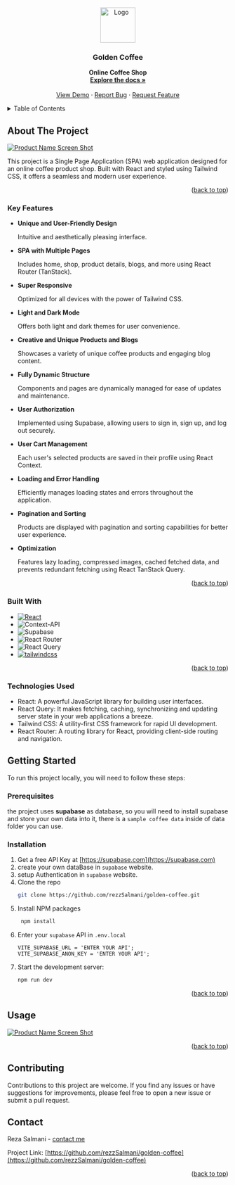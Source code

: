 <a name="readme-top"></a>

<!--
[![Contributors][contributors-shield]][contributors-url]
[![Forks][forks-shield]][forks-url]
[![Stargazers][stars-shield]][stars-url]
[![Issues][issues-shield]][issues-url]
[![MIT License][license-shield]][license-url]
[![LinkedIn][linkedin-shield]][linkedin-url]
-->

<!-- PROJECT LOGO -->
<br />
<div align="center">
  <a href="https://github.com/rezzSalmani/golden-coffee">
    <img src="https://github.com/rezzSalmani/golden-coffee/blob/main/public/images/app-logo.png" alt="Logo" width="80" height="80">
  </a>

<h3 align="center">Golden Coffee</h3>

  <p align="center">
      <strong>Online Coffee Shop</strong>
    
<!--DESCRIPTION.................. -->

<br />
<a href="https://github.com/rezzSalmani/golden-coffee"><strong>Explore the docs »</strong></a>
<br />
<br />
<a href="https://goldencoffeeo.liara.run">View Demo</a>
·
<a href="https://github.com/rezzSalmani/golden-coffee/issues/new?labels=bug&template=bug-report---.md">Report Bug</a>
·
<a href="https://github.com/rezzSalmani/golden-coffee/issues/new?labels=enhancement&template=feature-request---.md">Request Feature</a>

  </p>
</div>

<!-- TABLE OF CONTENTS -->
<details>
  <summary>Table of Contents</summary>
  <ol>
    <li>
      <a href="#about-the-project">About The Project</a>
      <ul>
        <li><a href="#Key-Features">Key Features</a></li>
        <li><a href="#built-with">Built With</a></li>
      </ul>
    </li>
    <li>
      <a href="#getting-started">Getting Started</a>
      <ul>
        <li><a href="#prerequisites">Prerequisites</a></li>
        <li><a href="#installation">Installation</a></li>
      </ul>
    </li>
    <li><a href="#usage">Usage</a></li>
    <li><a href="#contact">Contact</a></li>
  </ol>
</details>

<!-- ABOUT THE PROJECT -->

## About The Project

[![Product Name Screen Shot](https://github.com/rezzSalmani/golden-coffee/blob/main/src/assets/screenShots/goldenCoffee1.png)](https://github.com/rezzSalmani/golden-coffee)

<p>This project is a Single Page Application (SPA) web application designed for an online coffee product shop. Built with React and styled using Tailwind CSS, it offers a seamless and modern user experience.</p>

<p align="right">(<a href="#readme-top">back to top</a>)</p>

### Key Features

- **Unique and User-Friendly Design**

  Intuitive and aesthetically pleasing interface.

- **SPA with Multiple Pages**

  Includes home, shop, product details, blogs, and more using React Router (TanStack).

- **Super Responsive**

  Optimized for all devices with the power of Tailwind CSS.

- **Light and Dark Mode**

  Offers both light and dark themes for user convenience.

- **Creative and Unique Products and Blogs**

  Showcases a variety of unique coffee products and engaging blog content.

- **Fully Dynamic Structure**

  Components and pages are dynamically managed for ease of updates and maintenance.

- **User Authorization**

  Implemented using Supabase, allowing users to sign in, sign up, and log out securely.

- **User Cart Management**

  Each user's selected products are saved in their profile using React Context.

- **Loading and Error Handling**

  Efficiently manages loading states and errors throughout the application.

- **Pagination and Sorting**

  Products are displayed with pagination and sorting capabilities for better user experience.

- **Optimization**

  Features lazy loading, compressed images, cached fetched data, and prevents redundant fetching using React TanStack Query.

  <p align="right">(<a href="#readme-top">back to top</a>)</p>

### Built With

- [![React][React.js]][React-url]
- ![Context-API](https://img.shields.io/badge/Context--Api-000000?style=for-the-badge&logo=react)
- ![Supabase](https://img.shields.io/badge/Supabase-181818?style=for-the-badge&logo=supabase&logoColor=white)
- ![React Router](https://img.shields.io/badge/React_Router-CA4245?style=for-the-badge&logo=react-router&logoColor=white)
- ![React Query](https://img.shields.io/badge/-React%20Query-FF4154?style=for-the-badge&logo=react%20query&logoColor=white)
- [![tailwindcss](https://img.shields.io/badge/Tailwind_CSS-38B2AC?style=for-the-badge&logo=tailwind-css&logoColor=white)](https://tailwindcss.com/)

<p align="right">(<a href="#readme-top">back to top</a>)</p>

### Technologies Used

- React: A powerful JavaScript library for building user interfaces.
- React Query: It makes fetching, caching, synchronizing and updating server state in your web applications a breeze.
- Tailwind CSS: A utility-first CSS framework for rapid UI development.
- React Router: A routing library for React, providing client-side routing and navigation.

<!-- GETTING STARTED -->

## Getting Started

To run this project locally, you will need to follow these steps:

### Prerequisites

the project uses <strong>supabase</strong> as database, so you will need to install supabase and store your own data into it, there is a `sample coffee data` inside of data folder you can use.

### Installation

1. Get a free API Key at [https://supabase.com](https://supabase.com)
2. create your own dataBase in `supabase` website.
3. setup Authentication in `supabase` website.
4. Clone the repo
   ```sh
   git clone https://github.com/rezzSalmani/golden-coffee.git
   ```
5. Install NPM packages
   ```sh
    npm install
   ```
6. Enter your `supabase` API in `.env.local`
   ```.env
   VITE_SUPABASE_URL = 'ENTER YOUR API';
   VITE_SUPABASE_ANON_KEY = 'ENTER YOUR API';
   ```
7. Start the development server:
   ```sh
   npm run dev
   ```

<p align="right">(<a href="#readme-top">back to top</a>)</p>

<!-- USAGE EXAMPLES -->

## Usage

[![Product Name Screen Shot](https://github.com/rezzSalmani/golden-coffee/blob/main/src/assets/screenShots/godenCoffee2.png)](https://github.com/rezzSalmani/golden-coffee)

<p align="right">(<a href="#readme-top">back to top</a>)</p>

## Contributing

Contributions to this project are welcome. If you find any issues or have suggestions for improvements, please feel free to open a new issue or submit a pull request.

<!-- CONTACT -->

## Contact

Reza Salmani - [contact me](rezasalmani.dev@gmail.com)

Project Link: [https://github.com/rezzSalmani/golden-coffee](https://github.com/rezzSalmani/golden-coffee)

<p align="right">(<a href="#readme-top">back to top</a>)</p>

<!-- MARKDOWN LINKS & IMAGES -->
<!-- https://www.markdownguide.org/basic-syntax/#reference-style-links -->

[contributors-shield]: https://img.shields.io/github/contributors/github_username/repo_name.svg?style=for-the-badge
[contributors-url]: https://github.com/rezzSalmani/golden-coffee/graphs/contributors
[forks-shield]: https://img.shields.io/github/forks/github_username/repo_name.svg?style=for-the-badge
[forks-url]: https://github.com/rezzSalmani/golden-coffee/network/members
[stars-shield]: https://img.shields.io/github/stars/github_username/repo_name.svg?style=for-the-badge
[stars-url]: https://github.com/rezzSalmani/golden-coffee/stargazers
[issues-shield]: https://img.shields.io/github/issues/github_username/repo_name.svg?style=for-the-badge
[issues-url]: https://github.com/rezzSalmani/golden-coffee/issues
[license-shield]: https://img.shields.io/github/license/github_username/repo_name.svg?style=for-the-badge
[license-url]: https://github.com/rezzSalmani/golden-coffee/blob/master/LICENSE.txt
[linkedin-shield]: https://img.shields.io/badge/-LinkedIn-black.svg?style=for-the-badge&logo=linkedin&colorB=555
[linkedin-url]: https://linkedin.com/in/linkedin_username
[product-screenshot]: images/screenshot.png
[Next.js]: https://img.shields.io/badge/next.js-000000?style=for-the-badge&logo=nextdotjs&logoColor=white
[Next-url]: https://nextjs.org/
[React.js]: https://img.shields.io/badge/React-20232A?style=for-the-badge&logo=react&logoColor=61DAFB
[React-url]: https://reactjs.org/
